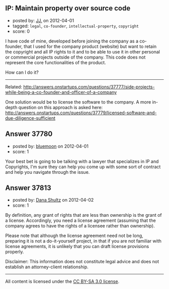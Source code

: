 ## IP: Maintain property over source code

- posted by: [JJ.](https://stackexchange.com/users/-1/17128-jj) on 2012-04-01
- tagged: `legal`, `co-founder`, `intellectual-property`, `copyright`
- score: 0

I have code of mine, developed before joining the company as a co-founder, that I used for the company product (website) but want to retain the copyright and all IP rights to it and to be able to use it in other personal or commercial projects outside of the company. This code does not represent the core functionalities of the product.

How can I do it?

---

Related: http://answers.onstartups.com/questions/37777/side-projects-while-being-a-co-founder-and-officer-of-a-company

One solution would be to license the software to the company. A more in-depth question on this approach is asked here: http://answers.onstartups.com/questions/37779/licensed-software-and-due-diligence-sufficient


## Answer 37780

- posted by: [bluemoon](https://stackexchange.com/users/-1/14354-bluemoon) on 2012-04-01
- score: 1

Your best bet is going to be talking with a lawyer that specializes in IP and Copyrights, I'm sure they can help you come up with some sort of contract and help you navigate through the issue.


## Answer 37813

- posted by: [Dana Shultz](https://stackexchange.com/users/-1/1841-dana-shultz) on 2012-04-02
- score: 1

By definition, any grant of rights that are less than ownership is the grant of a license. Accordingly, you need a license agreement (assuming that the company agrees to have the rights of a licensee rather than ownership).

Please note that although the license agreement need not be long, preparing it is not a do-it-yourself project, in that if you are not familiar with license agreements, it is unlikely that you can draft license provisions properly.

Disclaimer: This information does not constitute legal advice and does not establish an attorney-client relationship.



---

All content is licensed under the [CC BY-SA 3.0 license](https://creativecommons.org/licenses/by-sa/3.0/).
